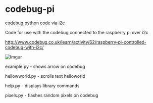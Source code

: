 # codebug-pi
codebug python code via i2c

Code for use with the codebug connected to the raspberry pi over i2c


http://www.codebug.co.uk/learn/activity/62/raspberry-pi-controlled-codebug-with-i2c/

![Imgur](http://i.imgur.com/YqYOnlcm.jpg)

example.py - shows arrow on codebug

hellowworld.py - scrolls text helloworld

help.py - displays library commands

pixels.py - flashes random pixels on codebug
